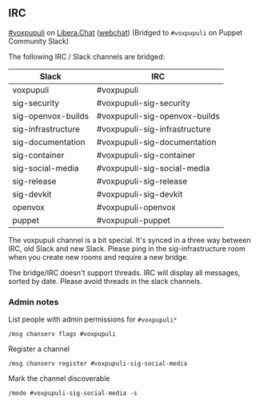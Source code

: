 ## IRC

[#voxpupuli](ircs://irc.libera.chat:6697/voxpupuli) on [Libera.Chat](https://libera.chat/) ([webchat](https://web.libera.chat/?#voxpupuli)) (Bridged to `#voxpupuli` on Puppet Community Slack)

The following IRC / Slack channels are bridged:

| Slack              | IRC                           |
| ------------------ | ----------------------------- |
| voxpupuli          | #voxpupuli                    |
| sig-security       | #voxpupuli-sig-security       |
| sig-openvox-builds | #voxpupuli-sig-openvox-builds |
| sig-infrastructure | #voxpupuli-sig-infrastructure |
| sig-documentation  | #voxpupuli-sig-documentation  |
| sig-container      | #voxpupuli-sig-container      |
| sig-social-media   | #voxpupuli-sig-social-media   |
| sig-release        | #voxpupuli-sig-release        |
| sig-devkit         | #voxpupuli-sig-devkit         |
| openvox            | #voxpupuli-openvox            |
| puppet             | #voxpupuli-puppet             |

The voxpupuli channel is a bit special.
It's synced in a three way between IRC, old Slack and new Slack.
Please ping in the sig-infrastructure room when you create new rooms and require a new bridge.

The bridge/IRC doesn't support threads.
IRC will display all messages, sorted by date.
Please avoid threads in the slack channels.

### Admin notes

List people with admin permissions for `#voxpupuli*`

```
/msg chanserv flags #voxpupuli
```

Register a channel

```
/msg chanserv register #voxpupuli-sig-social-media
```

Mark the channel discoverable

```
/mode #voxpupuli-sig-social-media -s
```
